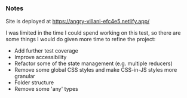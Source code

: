 ### Notes

Site is deployed at https://angry-villani-efc4e5.netlify.app/

I was limited in the time I could spend working on this test, so there are some things I would do given more time to refine the project:

- Add further test coverage
- Improve accessibility
- Refactor some of the state management (e.g. multiple reducers)
- Remove some global CSS styles and make CSS-in-JS styles more granular
- Folder structure
- Remove some 'any' types
